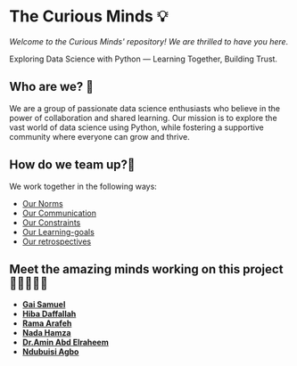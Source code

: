 # __The Curious Minds 💡__

*Welcome to the Curious Minds' repository! We are thrilled to have you here.*

Exploring Data Science with Python — Learning Together, Building Trust.

## Who are we? 🌟

We are a group of passionate data science enthusiasts who believe in the power
 of collaboration and shared learning. Our mission is to explore the vast world
  of data science using Python, while fostering a supportive community where
   everyone can grow and thrive.

## How do we team up?🤝

We work together in the following ways:

- [Our Norms](https://github.com/MIT-Emerging-Talent/ET6-CDSP-group-01-repo/blob/main/collaboration/README.md)
- [Our Communication](https://github.com/MIT-Emerging-Talent/ET6-CDSP-group-01-repo/blob/main/collaboration/communication.md)
- [Our Constraints](https://github.com/MIT-Emerging-Talent/ET6-CDSP-group-01-repo/blob/main/collaboration/constraints.md)
- [Our Learning-goals](https://github.com/MIT-Emerging-Talent/ET6-CDSP-group-01-repo/blob/main/collaboration/learning_goals.md)
- [Our retrospectives](https://github.com/MIT-Emerging-Talent/ET6-CDSP-group-01-repo/blob/main/collaboration/retrospective.md)

## Meet the amazing minds working on this project👩🏻‍🤝‍👨🏿

- [__Gai Samuel__](https://github.com/GaiSamuel)
- [__Hiba Daffallah__](https://github.com/Hiba-Daffallah)
- [__Rama Arafeh__](https://github.com/RamaBio20)
- [__Nada Hamza__](https://github.com/Nadaali1232)
- [__Dr.Amin Abd Elraheem__](https://github.com/Dr-Amin-K)
- [__Ndubuisi Agbo__](https://github.com/ndubuisia)
